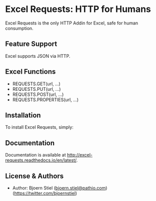 Excel Requests: HTTP for Humans
===============================

Excel Requests is the only HTTP Addin for Excel, safe for human consumption.



Feature Support
---------------

Excel supports JSON via HTTP.



Excel Functions
---------------

- REQUESTS.GET(url, ...)
- REQUESTS.PUT(url, ...)
- REQUESTS.POST(url, ...)
- REQUESTS.PROPERTIES(url, ...)



Installation
------------

To install Excel Requests, simply:




Documentation
-------------

Documentation is available at http://excel-requests.readthedocs.io/en/latest/.



License & Authors
-----------------

- Author: Bjoern Stiel (<bjoern.stiel@pathio.com>) (https://twitter.com/bjoernstiel)
